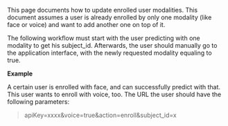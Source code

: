 This page documents how to update enrolled user modalities. This document assumes a user is already enrolled by only one modality (like face or voice) and want to add another one on top of it.

The following workflow must start with the user predicting with one modality to get his subject_id. Afterwards, the user should manually go to the application interface, with the newly requested modality equaling to true.

**Example**

A certain user is enrolled with face, and can successfully predict with that. This user wants to enroll with voice, too. The URL the user should have the following parameters:

> apiKey=xxxx&voice=true&action=enroll&subject_id=x
